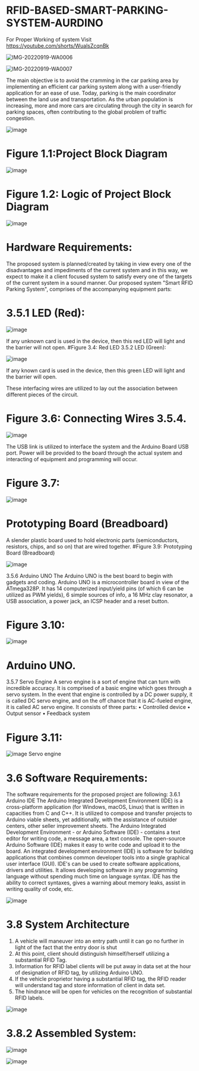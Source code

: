 # RFID-BASED-SMART-PARKING-SYSTEM-AURDINO

For Proper Working of system Visit https://youtube.com/shorts/WualsZcqnBk

![IMG-20220919-WA0006](https://user-images.githubusercontent.com/76808385/191520421-1ff7f2ec-b7ad-43b9-a545-20a7a3bdeb68.jpg)

![IMG-20220919-WA0007](https://user-images.githubusercontent.com/76808385/191520494-5c04b1cc-fee1-4cb5-af91-14c9748c800d.jpg)


The main objective is to avoid the cramming in the car parking area by implementing an efficient car parking system along with a user-friendly application for an ease of use. Today, parking is the main coordinator between the land use and transportation. As the urban population is increasing, more and more cars are circulating through the city in search for parking spaces, often contributing to the global problem of traffic congestion.

![image](https://user-images.githubusercontent.com/76808385/191502571-abe55386-7520-408e-965f-7108cdca7002.png)

# Figure 1.1:Project Block Diagram

![image](https://user-images.githubusercontent.com/76808385/191502692-dc873220-a47a-460d-a3ff-e474e01df613.png)

# Figure 1.2: Logic of Project Block Diagram

![image](https://user-images.githubusercontent.com/76808385/191502733-dcfb4cc2-4820-441f-9016-e55e3e13a984.png)

# Hardware Requirements:
The proposed system is planned/created by taking in view every one of the disadvantages and impediments of the current system and in this way, we expect to make it a client focused system to satisfy every one of the targets of the current system in a sound manner.
Our proposed system "Smart RFID Parking System", comprises of the accompanying equipment parts:
# 3.5.1 LED (Red):

![image](https://user-images.githubusercontent.com/76808385/191503046-dcb34ba6-ce48-4e88-82d9-e92f0e726113.png)

If any unknown card is used in the device, then this red LED will light and the barrier will not open.
#Figure 3.4: Red LED 3.5.2 LED (Green):

![image](https://user-images.githubusercontent.com/76808385/191503068-47af5edd-4faa-4756-b2a4-ef7ab6380e87.png)

If any known card is used in the device, then this green LED will light and the barrier will open.


These interfacing wires are utilized to lay out the association between different pieces of the circuit.
# Figure 3.6: Connecting Wires 3.5.4.

![image](https://user-images.githubusercontent.com/76808385/191503349-c8a3d5ef-0388-48eb-85bc-69c72af7bc79.png)


The USB link is utilized to interface the system and the Arduino Board USB port. Power will be provided to the board through the actual system and interacting of equipment and programming will occur.
# Figure 3.7: 

![image](https://user-images.githubusercontent.com/76808385/191503361-575ce85d-121f-471f-aef7-73f9e90b821d.png)

# Prototyping Board (Breadboard)

A slender plastic board used to hold electronic parts (semiconductors, resistors, chips, and so on) that are wired together.
#Figure 3.9: Prototyping Board (Breadboard)

![image](https://user-images.githubusercontent.com/76808385/191503412-ab8a5225-36ea-47c3-86f6-b809638992d7.png)

3.5.6 Arduino UNO
The Arduino UNO is the best board to begin with gadgets and coding. Arduino UNO is a microcontroller board in view of the ATmega328P. It has 14 computerized input/yield pins (of which 6 can be utilized as PWM yields), 6 simple sources of info, a 16 MHz clay resonator, a USB association, a power jack, an ICSP header and a reset button.
# Figure 3.10: 
![image](https://user-images.githubusercontent.com/76808385/191503466-a303039e-e9c5-403a-8fe0-a0d4791d9b93.png)

# Arduino UNO.
3.5.7 Servo Engine
A servo engine is a sort of engine that can turn with incredible accuracy. It is comprised of a basic engine which goes through a servo system. In the event that engine is controlled by a DC power supply, it is called DC servo engine, and on the off chance that it is AC-fueled engine, it is called AC servo engine.
It consists of three parts:
• Controlled device
• Output sensor
• Feedback system
# Figure 3.11:
![image](https://user-images.githubusercontent.com/76808385/191503488-99b2638f-9359-429f-872e-bb8d70fbced9.png)
Servo engine

# 3.6 Software Requirements:
The software requirements for the proposed project are following: 3.6.1 Arduino IDE
The Arduino Integrated Development Environment (IDE) is a cross-platform application (for Windows, macOS, Linux) that is written in capacities from C and C++. It is utilized to compose and transfer projects to Arduino viable sheets, yet additionally, with the assistance of outsider centers, other seller improvement sheets. The Arduino Integrated Development Environment - or Arduino Software (IDE) - contains a text editor for writing code, a message area, a text console.
The open-source Arduino Software (IDE) makes it easy to write code and upload it to the board. An integrated development environment (IDE) is software for building applications that combines common developer tools into a single graphical user interface (GUI).
IDE's can be used to create software applications, drivers and utilities. It allows developing software in any programming language without spending much time on language syntax. IDE has the ability to correct syntaxes, gives a warning about memory leaks, assist in writing quality of code, etc.

![image](https://user-images.githubusercontent.com/76808385/191503561-5a1c26b8-16b0-44e1-87fa-dab684f935b6.png)

# 3.8 System Architecture
1. A vehicle will maneuver into an entry path until it can go no further in light of the fact that the entry door is shut
2. At this point, client should distinguish himself/herself utilizing a substantial RFID Tag.
3. Information for RFID label clients will be put away in data set at the hour of designation of RFID tag, by utilizing Arduino UNO.
4. If the vehicle proprietor having a substantial RFID tag, the RFID reader will understand tag and store information of client in data set.
5. The hindrance will be open for vehicles on the recognition of substantial RFID labels.

![image](https://user-images.githubusercontent.com/76808385/191503622-35e4f61d-4f0e-45db-b5d4-3b58913a0320.png)

# 3.8.2 Assembled System:
![image](https://user-images.githubusercontent.com/76808385/191503660-cc0daa65-85c3-4f04-b934-1ab0f19f32ab.png)

![image](https://user-images.githubusercontent.com/76808385/191503821-2423e381-f227-4e7b-8eba-efcff9a05e9a.png)


